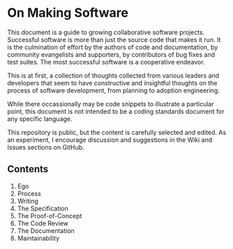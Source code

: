 # On Making Software

This document is a guide to growing collaborative software projects.
Successful software is more than just the source code that makes it run.
It is the culmination of effort by the authors of code and documentation,
by community evangelists and supporters, by contributors of bug fixes and
test suites. The most successful software is a cooperative endeavor.

This is at first, a collection of thoughts collected from various leaders and
developers that seem to have constructive and insightful thoughts on the
process of software development, from planning to adoption engineering.

While there occassionally may be code snippets to illustrate a particular
point, this document is not intended to be a coding standards document for
any specific language.

This repository is public, but the content is carefully selected and edited.
As an experiment, I encourage discussion and suggestions in the Wiki and
Issues sections on GitHub.

## Contents

1. Ego
1. Process
1. Writing
1. The Specification
1. The Proof-of-Concept
1. The Code Review
1. The Documentation
1. Maintainability
